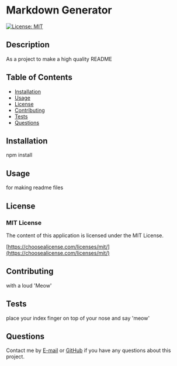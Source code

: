 
# Markdown Generator
[![License: MIT](https://img.shields.io/badge/License-MIT-yellow.svg)](https://opensource.org/licenses/MIT)
## Description 
 As a project to make a high quality README

  ## Table of Contents 

  * [Installation](#installation)
  * [Usage](#usage)
  * [License](#license)
  * [Contributing](#contributing)
  * [Tests](#tests)
  * [Questions](#questions)
  
## Installation 
 npm install
## Usage 
 for making readme files
## License 
 ### MIT License 

The content of this application is licensed under the MIT License. 

[https://choosealicense.com/licenses/mit/](https://choosealicense.com/licenses/mit/) 


## Contributing 
 with a loud 'Meow'
## Tests 
 place your index finger on top of your nose and say 'meow'
## Questions 

Contact me by [E-mail](mailto:email@email.com) or [GitHub](https://github.com/githubber) if you have any questions about this project.
